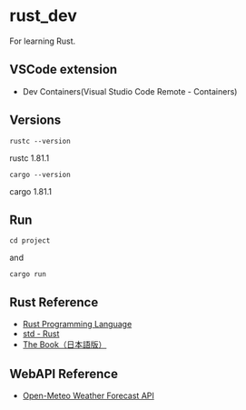 # rust_dev

For learning Rust.

## VSCode extension

 - Dev Containers(Visual Studio Code Remote - Containers)

## Versions

```
rustc --version
```

rustc 1.81.1

```
cargo --version
```

cargo 1.81.1

## Run

```
cd project
```

and

```
cargo run
```

## Rust Reference

- [Rust Programming Language](https://www.rust-lang.org/)
- [std - Rust](https://doc.rust-lang.org/std/index.html)
- [The Book（日本語版）](https://doc.rust-jp.rs/book-ja/)

## WebAPI Reference
- [Open-Meteo Weather Forecast API](https://open-meteo.com/en/docs)
